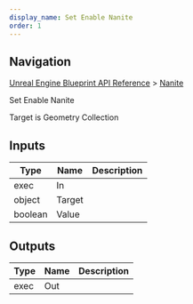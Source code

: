 ```yaml
---
display_name: Set Enable Nanite
order: 1
---
```

## Navigation

[Unreal Engine Blueprint API Reference](https://dev.epicgames.com/documentation/en-us/unreal-engine/BlueprintAPI) > [Nanite](https://dev.epicgames.com/documentation/en-us/unreal-engine/BlueprintAPI/Nanite)

Set Enable Nanite

Target is Geometry Collection

## Inputs

| Type | Name | Description |
| --- | --- | --- |
| exec | In |  |
| object | Target |  |
| boolean | Value |  |

## Outputs

| Type | Name | Description |
| --- | --- | --- |
| exec | Out |  |
